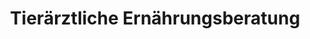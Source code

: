 ---
title: "Tierärztliche Ernährungsberatung"
url: /planegg/tieraerztliche-ernaehrungsberatung/
shop: Tiere
---